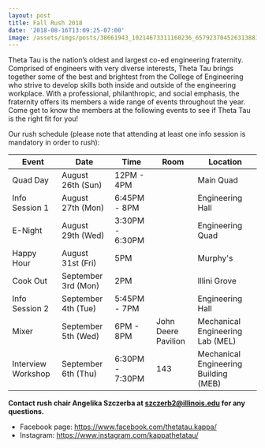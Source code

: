 ```yaml
---
layout: post
title: Fall Rush 2018
date: '2018-08-16T13:09:25-07:00'
image: /assets/imgs/posts/38661943_10214673311160236_6579237045263138816_o.jpg
---
```

Theta Tau is the nation’s oldest and largest co-ed engineering fraternity. Comprised of engineers with very diverse interests, Theta Tau brings together some of the best and brightest from the College of Engineering who strive to develop skills both inside and outside of the engineering workplace. With a professional, philanthropic, and social emphasis, the fraternity offers its members a wide range of events throughout the year. Come get to know the members at the following events to see if Theta Tau is the right fit for you!

Our rush schedule (please note that attending at least one info session is mandatory in order to rush):

| Event              | Date                | Time            | Room                | Location                              |
|--------------------|---------------------|-----------------|---------------------|---------------------------------------|
| Quad Day           |   August 26th (Sun) |      12PM - 4PM |                     | Main Quad                             |
| Info Session 1     |   August 27th (Mon) |    6:45PM - 8PM |                     | Engineering Hall                      |
| E-Night            | August 29th (Wed)   | 3:30PM - 6:30PM |                     | Engineering Quad                      |
| Happy Hour         | August 31st (Fri)   | 5PM             |                     | Murphy's                              |
| Cook Out           | September 3rd (Mon) | 2PM             |                     | Illini Grove                          |
| Info Session 2     | September 4th (Tue) |    5:45PM - 7PM |                     | Engineering Hall                      |
| Mixer              | September 5th (Wed) | 6PM - 8PM       | John Deere Pavilion | Mechanical Engineering Lab (MEL)      |
| Interview Workshop | September 6th (Thu) | 6:30PM - 7:30PM | 143                 | Mechanical Engineering Building (MEB) |

**Contact rush chair Angelika Szczerba at szczerb2@illinois.edu for any questions.**

* Facebook page: <https://www.facebook.com/thetatau.kappa/>
* Instagram: <https://www.instagram.com/kappathetatau/>
